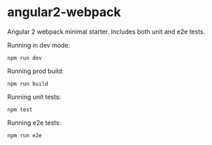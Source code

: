 # angular2-webpack

Angular 2 webpack minimal starter. Includes both unit and e2e tests.

Running in dev mode:
```
npm run dev
```

Running prod build:

```
npm run build
```

Running unit tests:
```
npm test
```

Running e2e tests:
```
npm run e2e
```
